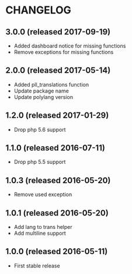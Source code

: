 # CHANGELOG

## 3.0.0 (released 2017-09-19)

- Added dashboard notice for missing functions
- Remove exceptions for missing functions

## 2.0.0 (released 2017-05-14)

- Added pll_translations function
- Update package name
- Update polylang version

## 1.2.0 (released 2017-01-29)

- Drop php 5.6 support

## 1.1.0 (released 2016-07-11)

- Drop php 5.5 support

## 1.0.3 (released 2016-05-20)

- Remove used exception

## 1.0.1 (released 2016-05-20)

- Add lang to trans helper
- Add multiline support

## 1.0.0 (released 2016-05-11)

- First stable release
